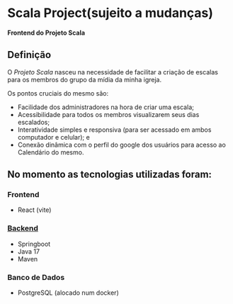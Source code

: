 # Scala Project(sujeito a mudanças)

**Frontend do Projeto Scala**

## Definição

O _Projeto Scala_ nasceu na necessidade de facilitar a criação de escalas para os membros do grupo da mídia da minha igreja.

Os pontos cruciais do mesmo são: <br>

-   Facilidade dos administradores na hora de criar uma escala;
-   Acessibilidade para todos os membros visualizarem seus dias escalados;
-   Interatividade simples e responsiva (para ser acessado em ambos computador e celular); e
-   Conexão dinâmica com o perfil do google dos usuários para acesso ao Calendário do mesmo.

## No momento as tecnologias utilizadas foram:

### Frontend

-   React (vite)

### [Backend](https://github.com/gomesgr/scalaproject)

-   Springboot
-   Java 17
-   Maven

### Banco de Dados

-   PostgreSQL (alocado num docker)
